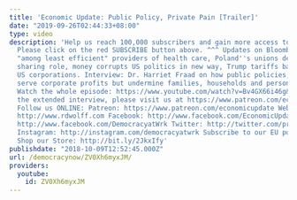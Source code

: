 ```yaml
---
title: 'Economic Update: Public Policy, Private Pain [Trailer]'
date: "2019-09-26T02:44:33+08:00"
type: video
description: 'Help us reach 100,000 subscribers and gain more access to studio time!
  Please click on the red SUBSCRIBE button above. ^^^ Updates on Bloomberg finds US
  "among least efficient" providers of health care, Poland''s unions demand wealth
  sharing role, money corrupts US politics in new way, Trump tariffs bad for many
  US corporations. Interview: Dr. Harriet Fraad on how public policies, past and present,
  serve corporate profits but undermine families, households and personal relationships.
  Watch the whole episode: https://www.youtube.com/watch?v=Bv4GX66i46g&t=749s To watch
  the extended interview, please visit us at https://www.patreon.com/economicupdate
  Follow us ONLINE: Patreon: https://www.patreon.com/economicupdate Websites: https://www.democracyatwork.info/econ...
  http://www.rdwolff.com Facebook: http://www.facebook.com/EconomicUpdate http://www.facebook.com/RichardDWolff
  http://www.facebook.com/DemocracyatWrk Twitter: http://twitter.com/profwolff http://twitter.com/democracyatwrk
  Instagram: http://instagram.com/democracyatwrk Subscribe to our EU podcast: http://economicupdate.libsyn.com
  Shop our Store: http://bit.ly/2JkxIfy'
publishdate: "2018-10-09T12:52:45.000Z"
url: /democracynow/ZV0Xh6myxJM/
providers:
  youtube:
    id: ZV0Xh6myxJM
---
```

